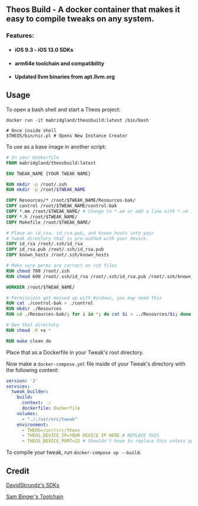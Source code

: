 ## Theos Build - A docker container that makes it easy to compile tweaks on any system.

### Features:

- #### iOS 9.3 - iOS 13.0 SDKs
- #### arm64e toolchain and compatibility
- #### Updated llvm binaries from apt.llvm.org

## Usage

To open a bash shell and start a Theos project:

```
docker run -it mabridgland/theosbuild:latest /bin/bash

# Once inside shell
$THEOS/bin/nic.pl # Opens New Instance Creator
```

To use as a base image in another script:

```dockerfile
# In your Dockerfile
FROM mabridgland/theosbuild:latest

ENV TWEAK_NAME {YOUR TWEAK NAME}

RUN mkdir -p /root/.ssh
RUN mkdir -p /root/$TWEAK_NAME

COPY Resources/* /root/$TWEAK_NAME/Resources-bak/
COPY control /root/$TWEAK_NAME/control-bak
COPY *.mm /root/$TWEAK_NAME/ # Change to *.xm or add a line with *.xm if using logos
COPY *.h /root/$TWEAK_NAME/
COPY Makefile /root/$TWEAK_NAME/

# Place an id_rsa, id_rsa.pub, and known_hosts into your
# tweak directory that is pre-authed with your device.
COPY id_rsa /root/.ssh/id_rsa
COPY id_rsa.pub /root/.ssh/id_rsa.pub
COPY known_hosts /root/.ssh/known_hosts

# Make sure perms are correct on ssh files
RUN chmod 700 /root/.ssh
RUN chmod 600 /root/.ssh/id_rsa /root/.ssh/id_rsa.pub /root/.ssh/known_hosts

WORKDIR /root/$TWEAK_NAME/

# Permissions get messed up with Windows, you may need this
RUN cat ./control-bak > ./control
RUN mkdir ./Resources
RUN cd ./Resources-bak/; for i in *; do cat $i > ../Resources/$i; done

# Own that directory
RUN chmod -R +x *

RUN make clean do
```

Place that as a Dockerfile in your Tweak's root directory.

Now make a `docker-compose.yml` file inside of your Tweak's directory with the following content:

```yaml
version: '2'
services:
  tweak_builder:
    build:
      context: ./
      dockerfile: Dockerfile
    volumes:
      - "./:/usr/src/tweak"
    environment:
      - THEOS=/usr/src/theos
      - THEOS_DEVICE_IP=YOUR DEVICE IP HERE # REPLACE THIS
      - THEOS_DEVICE_PORT=22 # Shouldn't have to replace this unless you set it to something else
```

To compile your tweak, run `docker-compose up --build`.

## Credit

[DavidSkrundz's SDKs](https://github.com/DavidSkrundz/sdks)

[Sam Binger's Toolchain](https://github.com/sbingner/llvm-project)